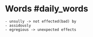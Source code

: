 # Words #daily_words
	- unsully -> not effected(bad) by
	- assidously
	- egregious -> unexpected effects